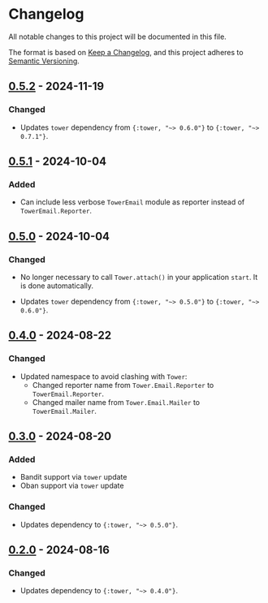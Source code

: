 # Changelog

All notable changes to this project will be documented in this file.

The format is based on [Keep a Changelog](https://keepachangelog.com/en/1.1.0/),
and this project adheres to [Semantic Versioning](https://semver.org/spec/v2.0.0.html).

## [0.5.2] - 2024-11-19

### Changed

- Updates `tower` dependency from `{:tower, "~> 0.6.0"}` to `{:tower, "~> 0.7.1"}`.

## [0.5.1] - 2024-10-04

### Added

- Can include less verbose `TowerEmail` module as reporter instead of `TowerEmail.Reporter`.

## [0.5.0] - 2024-10-04

### Changed

- No longer necessary to call `Tower.attach()` in your application `start`. It is done
automatically.

- Updates `tower` dependency from `{:tower, "~> 0.5.0"}` to `{:tower, "~> 0.6.0"}`.

## [0.4.0] - 2024-08-22

### Changed

- Updated namespace to avoid clashing with `Tower`:
  - Changed reporter name from `Tower.Email.Reporter` to `TowerEmail.Reporter`.
  - Changed mailer name from `Tower.Email.Mailer` to `TowerEmail.Mailer`.

## [0.3.0] - 2024-08-20

### Added

- Bandit support via `tower` update
- Oban support via `tower` update

### Changed

- Updates dependency to `{:tower, "~> 0.5.0"}`.

## [0.2.0] - 2024-08-16

### Changed

- Updates dependency to `{:tower, "~> 0.4.0"}`.

[0.5.2]: https://github.com/mimiquate/tower_email/compare/v0.5.1...v0.5.2/
[0.5.1]: https://github.com/mimiquate/tower_email/compare/v0.5.0...v0.5.1/
[0.5.0]: https://github.com/mimiquate/tower_email/compare/v0.4.0...v0.5.0/
[0.4.0]: https://github.com/mimiquate/tower_email/compare/v0.3.0...v0.4.0/
[0.3.0]: https://github.com/mimiquate/tower_email/compare/v0.2.0...v0.3.0/
[0.2.0]: https://github.com/mimiquate/tower_email/compare/v0.1.0...v0.2.0/
